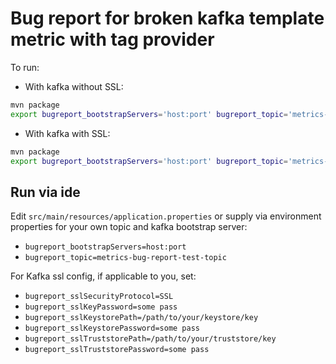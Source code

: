 # Bug report for broken kafka template metric with tag provider

To run:

* With kafka without SSL:

```bash
mvn package
export bugreport_bootstrapServers='host:port' bugreport_topic='metrics-bug-report-test' && java -jar target/metrics-bug-1.0.0-SNAPSHOT.jar
```

* With kafka with SSL:

```bash
mvn package
export bugreport_bootstrapServers='host:port' bugreport_topic='metrics-bug-report-test-topic' bugreport_sslSecurityProtocol='SSL' bugreport_sslKeyPassword='YOUR KEY PASS' bugreport_sslKeystorePath='path/to/kafka.keystore.jks' bugreport_sslKeystorePassword='YOUR KEYSTORE PASS' bugreport_sslTruststorePath='/path/to/kafka.truststore.jks' bugreport_sslTruststorePassword='YOUR TRUSTSTORE PASS' && java -jar target/metrics-bug-1.0.0-SNAPSHOT.jar
```

## Run via ide

Edit `src/main/resources/application.properties` or supply via environment properties for your own topic and kafka bootstrap server:

* `bugreport_bootstrapServers=host:port`
* `bugreport_topic=metrics-bug-report-test-topic`

For Kafka ssl config, if applicable to you, set:

* `bugreport_sslSecurityProtocol=SSL`
* `bugreport_sslKeyPassword=some pass`
* `bugreport_sslKeystorePath=/path/to/your/keystore/key`
* `bugreport_sslKeystorePassword=some pass`
* `bugreport_sslTruststorePath=/path/to/your/truststore/key`
* `bugreport_sslTruststorePassword=some pass`
